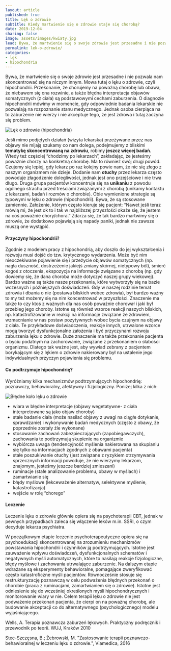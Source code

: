 ```yaml
---
layout: article
published: true
title: Lęk o zdrowie
subtitle: Kiedy martwienie się o zdrowie staje się chorobą?
date: 2019-12-04
sharing: false
image: assets/images/kwiaty.jpg
lead: Bywa, że martwienie się o swoje zdrowie jest przesadne i nie pozwala nam skoncentrować się na niczym innym.
permalink: lek-o-zdrowie/
categories:
- lęk
- hipochondria
---
```


Bywa, że martwienie się o swoje zdrowie jest przesadne i nie pozwala nam skoncentrować się na niczym innym. Mowa tutaj o
lęku o zdrowie, czyli hipochondrii. Przekonanie, że chorujemy na poważną chorobę lub obawa, że niebawem się ona rozwinie,
a także błędna interpretacja objawów somatycznych (z ciała) są podstawowymi cechami zaburzenia. O diagnozie hipochondrii
mówimy w momencie, gdy odpowiednie badania lekarskie nie pozwalają na rozpoznanie stanu medycznego. Jednak osoba cierpiąca
na to zaburzenie nie wierzy i nie akceptuje tego, że jest zdrowa i tutaj zaczyna się problem.

<img src="{{root_url}}/assets/images/przeszkody.jpg" alt="Lęk o zdrowie (hipochondria)" />

Jeśli mimo podjętych działań (wizyta lekarska) przeżywane przez nas objawy nie mijają szukamy co nam dolega, podejmujemy
z bliskimi **tematykę skoncentrowaną na zdrowiu**, robimy **jeszcz więcej badań**. Wtedy też częściej “chodzimy po lekarzach”,
zakładając, że jesteśmy poważnie chorzy na konkretną chorobę. Ma to również swój drugi powód. Czujemy się lepiej, gdy lekarz
po raz kolejny powie nam, że nic się złego z naszym organizmem nie dzieje. Dodanie nam **otuchy** przez lekarza często powoduje
złagodzenie dolegliwości, jednak jest ono przejściowe i nie trwa długo. Druga grupa pacjentów koncentruje się na **unikaniu**
z powodu ogólnego strachu przed treściami związanymi z chorobą (unikamy kontaktu z lekarzami, badań i rozmów o chorobie).
Obie wymienione strategie są typowymi w lęku o zdrowie (hipochondrii). Bywa, że są stosowane zamiennie. Założenie, którym
często kieruje się pacjent: “Nawet jeśli teraz mówią mi, że jest ok to i tak w najbliższej przyszłości okaże się, że jestem
na coś poważnie chory/chora.” Zdarza się, że tak bardzo martwimy się o zdrowie, że dodatkowo pojawiają się napady paniki,
jednak nie zawsze muszą one wystąpić.

#### Przyczyny hipochondrii?

Zgodnie z modelem pracy z hipochondrią, aby doszło do jej wykształcenia i rozwoju musi dojść do tzw. krytycznego wydarzenia.
Może być nim nieoczekiwane pojawienie się i przeżycie  objawów somatycznych (np. nagła duszność, dostrzeżenie jakiejś zmiany
skórnej, nietypowy ból), śmierć kogoś z otoczenia, ekspozycja na informacje związane z chorobą (np. gdy dowiemy się, że dana
choroba może dotyczyć naszej grupy wiekowej).
Bardzo ważne są także nasze przekonania, które wytworzyły się na bazie wczesnych i późniejszych doświadczeń. Gdy w naszej rodzinie
temat zdrowia i dbania o nie (postawa bliskich wobec zdrowia), był bardzo ważny to my też możemy się na nim koncentrować w
przyszłości. Znaczenie ma także to czy ktoś z ważnych dla nas osób poważnie chorował i jaki był przebieg jego choroby.
Istotne są również wzorce reakcji naszych bliskich, np. katastrofizowanie w reakcji na informacje związane ze zdrowiem,
wzmacnianie w nas postaw pozytywnych wobec bycia czujnym na objawy z ciała. Te przykładowe doświadczenia, reakcje innych,
utrwalone wzorce mogą tworzyć dysfunkcjonalne założenia i być przyczynami rozwoju zaburzenia lęku o zdrowie. Duże znaczenie
ma także przekonanie pacjenta o byciu podatnym na zachorowanie, związane z przekonaniem o słabości organizmu. Dlatego tak ważne
jest, aby wywiad zebrany z pacjentem borykającym się z lękiem o zdrowie nakierowany był na ustalenie jego indywidualnych przyczyn
pojawienia się problemu.

#### Co podtrzymuje hipochondrię?

Wyróżniamy kilka mechanizmów podtrzymujących hipochondrię: poznawczy, behawioralny, afektywny i fizjologiczny. Poniżej kilka z nich:

<img src="{{root_url}}/assets/images/bledne-kolo-leku-o-zdrowie.png" alt="Błędne koło lęku o zdrowie" />

* wiara w błędne interpretacje (objawy wegetatywne- z ciała interpretowane są jako objaw choroby)
* stałe badanie ciała (może nasilać objawy z uwagi na ciągłe dotykanie, sprawdzanie) i wykonywanie badań medycznych (często z obawy, że poprzednie zostały źle wykonane)
* stosowanie zachowań zabezpieczających (zapobiegawczych), zachowania te podtrzymują skupienie na organizmie
* wybiórcza uwaga (tendencyjność myślenia nakierowana na skupianiu się tylko na informacjach zgodnych z obawami pacjenta)
* stałe poszukiwanie otuchy (jest związane z ryzykiem otrzymywania sprzecznych informacji powoduje, że  nie wierzymy lekarzom, znajomym, jesteśmy jeszcze bardziej zmieszani)
* ruminacje (stałe analizowanie problemu, obawy w myślach) i zamartwianie się
* błędy myślowe (lekceważenie alternatyw, selektywne myślenie, katastrofizacja)
* wejście w rolę “chorego”

#### Leczenie

Leczenie lęku o zdrowie głównie opiera się na psychoterapii CBT, jednak w pewnych przypadkach zaleca się włączenie leków
m.in. SSRI, o czym decyduje lekarza psychiatra.

W początkowym etapie leczenie psychoterapeutyczne opiera się na psychoedukacji skoncentrowanej na zrozumieniu mechanizmów
powstawania hipochondrii i czynników ją podtrzymujących. Istotne jest zauważenie wpływu doświadczeń, dysfunkcjonalnych schematów i negatywnych
myśli automatycznych, które to nasilają reakcje fizjologiczne, błędy myślowe i zachowania utrwalające zaburzenie. Na dalszym
etapie wdrażane są eksperymenty behawioralne, pomagające zweryfikować często katastroficzne myśli pacjentów. Równocześnie
stosuje się restrukturyzację poznawczą w celu podważenia błędnych przekonań o chorobie (praca z ruminacjami, zamartwianiem
się o zdrowie). Istotne jest odniesienie się do wcześniej określonych myśli hipochondrycznych i monitorowanie wiary w nie.
Celem terapii lęku o zdrowie nie jest podważenie przekonań pacjenta, że cierpi on na poważną chorobę, ale budowanie akceptacji
co do alternatywnego (psychologicznego) modelu wyjaśniającego.

Wells, A. Terapia poznawcza zaburzeń lękowych. Praktyczny podręcznik
i przewodnik po teorii. WUJ, Kraków 2010

Stec-Szczęsna, B.; Żebrowski, M. "Zastosowanie terapii poznawczo-behawioralnej w leczeniu lęku o zdrowie.", Viamedica, 2016

